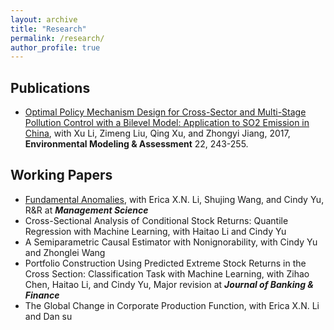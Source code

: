 ```yaml
---
layout: archive
title: "Research"
permalink: /research/
author_profile: true
---
```


## Publications

- [Optimal Policy Mechanism Design for Cross-Sector and Multi-Stage Pollution Control with a Bilevel Model: Application to SO2 Emission in China](https://link.springer.com/article/10.1007/s10666-016-9533-3), with Xu Li, Zimeng Liu, Qing Xu, and Zhongyi Jiang, 2017, **Environmental Modeling & Assessment** 22, 243-255.

## Working Papers

- [Fundamental Anomalies](https://papers.ssrn.com/sol3/papers.cfm?abstract_id=3783526), with Erica X.N. Li, Shujing Wang, and Cindy Yu, R&R at __*Management Science*__
- Cross-Sectional Analysis of Conditional Stock Returns: Quantile Regression with Machine Learning, with Haitao Li and Cindy Yu
- A Semiparametric Causal Estimator with Nonignorability, with Cindy Yu and Zhonglei Wang
- Portfolio Construction Using Predicted Extreme Stock Returns in the Cross Section: Classification Task with Machine Learning, with Zihao Chen, Haitao Li, and Cindy Yu, Major revision at __*Journal of Banking & Finance*__
- The Global Change in Corporate Production Function, with Erica X.N. Li and Dan su
